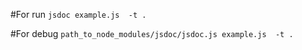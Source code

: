 #For run
`jsdoc example.js  -t .`

#For debug
`path_to_node_modules/jsdoc/jsdoc.js example.js  -t .`